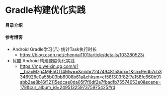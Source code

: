 # Gradle构建优化实践
#### 目录介绍












#### 参考博客
- Android Gradle学习(八) 统计Task执行时长
    - https://blog.csdn.net/chennai1101/article/details/103280523/
- 优酷 Android 构建速度优化实践
    - https://mp.weixin.qq.com/s?__biz=Mzg4MjE5OTI4Mw==&mid=2247494815&idx=1&sn=9edb7cb3346926e0a55b03bb6008b61a&chksm=cf58f303f82f7a158fc660b91abb2ae8b16f12115edcae0da05f7f6df2a7fbadfb75574653e0&scene=178&cur_album_id=2495132597375975425#rd


























